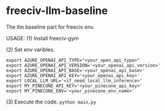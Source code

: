 # freeciv-llm-baseline

The llm baseline part for freeciv env.

USAGE:
(1) Install freeciv-gym

(2) Set env varibles.

```
export AZURE_OPENAI_API_TYPE="<your_open_api_type>"
export AZURE_OPENAI_API_VERSION='<your_openai_api_version>'
export AZURE_OPENAI_API_BASE='<your_openai_api_base>'
export AZURE_OPENAI_API_KEY='<your_openai_api_key>'
export LOCAL_LLM_URL='<if_need_local_llm_inference>'
export MY_PINECONE_API_KEY='<your_pinecone_api_key>'
export MY_PINECONE_ENV='<your_pinecone_env_name>'
```

(3) Execute the code.
`python main.py`
